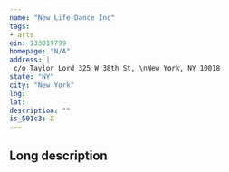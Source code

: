 ```yaml
---
name: "New Life Dance Inc"
tags:
- arts
ein: 133019799
homepage: "N/A"
address: |
 c/o Taylor Lord 325 W 38th St, \nNew York, NY 10018
state: "NY"
city: "New York"
lng: 
lat: 
description: ""
is_501c3: X
---
```


## Long description


